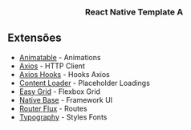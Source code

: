 <p align="center">
  <h3 align="center">React Native Template A</h3>
</p>

## Extensões
- [Animatable](https://github.com/oblador/react-native-animatable) - Animations
- [Axios](https://github.com/axios/axios) - HTTP Client
- [Axios Hooks](https://github.com/simoneb/axios-hooks) - Hooks Axios
- [Content Loader](https://github.com/danilowoz/react-content-loader) - Placeholder Loadings
- [Easy Grid](https://github.com/GeekyAnts/react-native-easy-grid) - Flexbox Grid
- [Native Base](https://github.com/GeekyAnts/NativeBase) - Framework UI
- [Router Flux](https://github.com/aksonov/react-native-router-flux) - Routes
- [Typography](https://github.com/hectahertz/react-native-typography) - Styles Fonts
